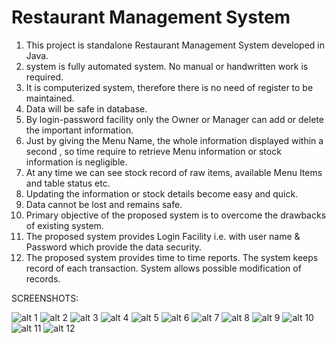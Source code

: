 Restaurant Management System
===================================
1. This project is standalone Restaurant Management System developed in Java.  
2. system is fully automated system. No manual or handwritten work is required.	
3. It is computerized system, therefore there is no need of register to be maintained.
4. Data will be safe in database.
5. By login-password facility only the Owner or Manager can add or delete the important information.
6. Just by giving the Menu Name, the whole information displayed within a second , so time require to retrieve Menu information or stock information is negligible.
7. At any time we can see stock record of raw items, available Menu Items and table status etc.
8. Updating the information or stock details become easy and quick.
9. Data cannot be lost and remains safe.
10. Primary objective of the proposed system is to overcome the drawbacks of existing system. 
11. The proposed system provides Login Facility i.e. with user name &     Password which provide the data security.
12. The proposed system provides time to time reports. The system keeps record of each transaction. System allows possible modification of records.

SCREENSHOTS:

![alt 1](screenshots/img1.png)
![alt 2](screenshots/img2.png)
![alt 3](screenshots/img3.png)
![alt 4](screenshots/img4.png)
![alt 5](screenshots/img5.png)
![alt 6](screenshots/img6.png)
![alt 7](screenshots/img7.png)
![alt 8](screenshots/img8.png)
![alt 9](screenshots/img9.png)
![alt 10](screenshots/img10.png)
![alt 11](screenshots/img11.png)
![alt 12](screenshots/img12.png)

